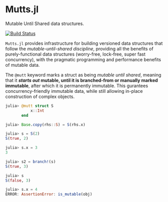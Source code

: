 # Mutts.jl

Mutable Until Shared data structures.

[![Build Status](https://travis-ci.com/RelationalAI-oss/Mutts.jl.svg?branch=master)](https://travis-ci.com/RelationalAI-oss/Mutts.jl)

`Mutts.jl` provides infrastructure for building versioned data structures that follow the
_mutable-until-shared discipline_, providing all the benefits of purely-functional data
structures (worry-free, lock-free, super fast concurrency), with the pragmatic programming
and performance benefits of mutable data.

The `@mutt` keyword marks a struct as being _mutable until shared_, meaning that it
**_starts out_ mutable, until it is branched-from or manually marked immutable**, after
which it is permanently immutable. This gurantees concurrency-friendly immutable data, while
still allowing in-place construction of complex objects.
```julia
julia> @mutt struct S
           x::Int
       end

julia> Base.copy(rhs::S) = S(rhs.x)

julia> s = S(2)
S(true, 2)

julia> s.x = 3
3

julia> s2 = branch!(s)
S(true, 3)

julia> s
S(false, 3)

julia> s.x = 4
ERROR: AssertionError: is_mutable(obj)
```
